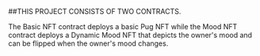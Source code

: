 ##THIS PROJECT CONSISTS OF TWO CONTRACTS.


The Basic NFT contract deploys a basic Pug NFT while the Mood NFT contract deploys a Dynamic Mood NFT that depicts the owner's mood and can be flipped when the owner's mood changes.
